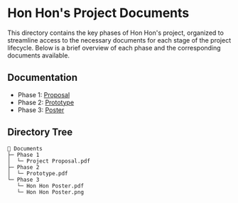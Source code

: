 
# Hon Hon's Project Documents

This directory contains the key phases of Hon Hon's project, organized to streamline access to the necessary documents for each stage of the project lifecycle. Below is a brief overview of each phase and the corresponding documents available.

## Documentation

* Phase 1: [Proposal](https://github.com/Lagedane/ReactNativeFinalProject/blob/main/Documents/Phase%201/Project%20Proposal.pdf)
* Phase 2: [Prototype](https://github.com/Lagedane/ReactNativeFinalProject/blob/main/Documents/Phase%202/Prototype.pdf)
* Phase 3: [Poster](https://github.com/Lagedane/ReactNativeFinalProject/blob/main/Documents/Phase%203/Hon%20Hon%20Poster.pdf)

## Directory Tree
```
📁 Documents
├─ Phase 1
│  └─ Project Proposal.pdf
├─ Phase 2
│  └─ Prototype.pdf
└─ Phase 3
   └─ Hon Hon Poster.pdf
   └─ Hon Hon Poster.png
```